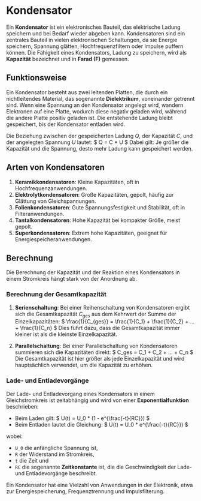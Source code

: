 
# Kondensator

Ein **Kondensator** ist ein elektronisches Bauteil, das elektrische Ladung speichern und bei Bedarf wieder abgeben kann. Kondensatoren sind ein zentrales Bauteil in vielen elektronischen Schaltungen, da sie Energie speichern, Spannung glätten, Hochfrequenzfiltern oder Impulse puffern können. Die Fähigkeit eines Kondensators, Ladung zu speichern, wird als **Kapazität** bezeichnet und in **Farad (F)** gemessen.

## Funktionsweise

Ein Kondensator besteht aus zwei leitenden Platten, die durch ein nichtleitendes Material, das sogenannte **Dielektrikum**, voneinander getrennt sind. Wenn eine Spannung an den Kondensator angelegt wird, wandern Elektronen auf eine Platte, wodurch diese negativ geladen wird, während die andere Platte positiv geladen ist. Die entstehende Ladung bleibt gespeichert, bis der Kondensator entladen wird.

Die Beziehung zwischen der gespeicherten Ladung $Q$, der Kapazität $C$, und der angelegten Spannung $U$ lautet: $ Q = C * U $
Dabei gilt: Je größer die Kapazität und die Spannung, desto mehr Ladung kann gespeichert werden.

## Arten von Kondensatoren

1. **Keramikkondensatoren**: Kleine Kapazitäten, oft in Hochfrequenzanwendungen.
2. **Elektrolytkondensatoren**: Große Kapazitäten, gepolt, häufig zur Glättung von Gleichspannungen.
3. **Folienkondensatoren**: Gute Spannungsfestigkeit und Stabilität, oft in Filteranwendungen.
4. **Tantalkondensatoren**: Hohe Kapazität bei kompakter Größe, meist gepolt.
5. **Superkondensatoren**: Extrem hohe Kapazitäten, geeignet für Energiespeicheranwendungen.

## Berechnung

Die Berechnung der Kapazität und der Reaktion eines Kondensators in einem Stromkreis hängt stark von der Anordnung ab.

### Berechnung der Gesamtkapazität

1. **Serienschaltung**: Bei einer Reihenschaltung von Kondensatoren ergibt sich die Gesamtkapazität $C_{ges}$ aus dem Kehrwert der Summe der Einzelkapazitäten: $ \frac{1}{C_{ges}} = \frac{1}{C_1} + \frac{1}{C_2} + ... + \frac{1}{C_n} $ Dies führt dazu, dass die Gesamtkapazität immer kleiner ist als die kleinste Einzelkapazität.

2. **Parallelschaltung**: Bei einer Parallelschaltung von Kondensatoren summieren sich die Kapazitäten direkt: $ C_ges = C_1 + C_2 + ... + C_n $ Die Gesamtkapazität ist hier größer als jede Einzelkapazität und wird hauptsächlich verwendet, um die Kapazität zu erhöhen.

### Lade- und Entladevorgänge

Der Lade- und Entladevorgang eines Kondensators in einem Gleichstromkreis ist zeitabhängig und wird von einer **Exponentialfunktion** beschrieben:

- Beim Laden gilt: $ U(t) = U_0 * (1 - e^{\frac{-t}{RC}}) $
- Beim Entladen lautet die Gleichung: $ U(t) = U_0 * e^{\frac{-t}{RC}}) $

wobei:
- `U_0` die anfängliche Spannung ist,
- `R` der Widerstand im Stromkreis,
- `t` die Zeit und
- `RC` die sogenannte **Zeitkonstante** ist, die die Geschwindigkeit der Lade- und Entladevorgänge beschreibt.

Ein Kondensator hat eine Vielzahl von Anwendungen in der Elektronik, etwa zur Energiespeicherung, Frequenztrennung und Impulsfilterung.
